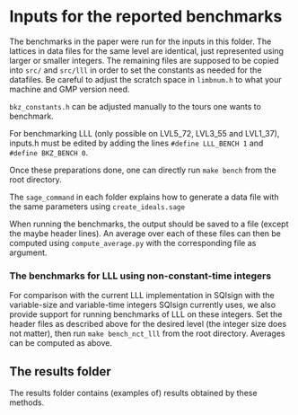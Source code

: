 # Inputs for the reported benchmarks

The benchmarks in the paper were run for the inputs in this folder. The lattices in data files for the same level are identical, just represented using larger or smaller integers. The remaining files are supposed to be copied into `src/` and `src/lll` in order to set the constants as needed for the datafiles. Be careful to adjust the scratch space in `limbnum.h` to what your machine and GMP version need. 

`bkz_constants.h` can be adjusted manually to the tours one wants to benchmark.

For benchmarking LLL (only  possible on LVL5_72, LVL3_55 and LVL1_37), inputs.h must be edited by adding the lines `#define LLL_BENCH 1` and `#define BKZ_BENCH 0`. 

Once these preparations done, one can directly run `make bench` from the root directory.

The `sage_command` in each folder explains how to generate a data file with the same parameters using `create_ideals.sage`

When running the benchmarks, the output should be saved to a file (except the maybe header lines). An average over each of these files can then be computed using `compute_average.py` with the corresponding file as argument.


### The benchmarks for LLL using non-constant-time integers

For comparison with the current LLL implementation in SQIsign with the variable-size and variable-time integers SQIsign currently uses, we also provide support for running benchmarks of LLL on these integers. Set the header files as described above for the desired level (the integer size does not matter), then run `make bench_nct_lll` from the root directory. Averages can be computed as above.

## The results folder

The results folder contains (examples of) results obtained by these methods.